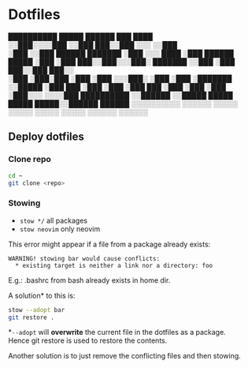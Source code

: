 # Dotfiles

 ██████████             █████       ██████   ███  ████                  
░░███░░░░███           ░░███       ███░░███ ░░░  ░░███                  
 ░███   ░░███  ██████  ███████    ░███ ░░░  ████  ░███   ██████   █████ 
 ░███    ░███ ███░░███░░░███░    ███████   ░░███  ░███  ███░░███ ███░░  
 ░███    ░███░███ ░███  ░███    ░░░███░     ░███  ░███ ░███████ ░░█████ 
 ░███    ███ ░███ ░███  ░███ ███  ░███      ░███  ░███ ░███░░░   ░░░░███
 ██████████  ░░██████   ░░█████   █████     █████ █████░░██████  ██████ 
░░░░░░░░░░    ░░░░░░     ░░░░░   ░░░░░     ░░░░░ ░░░░░  ░░░░░░  ░░░░░░  

## Deploy dotfiles

### Clone repo

```bash
cd ~
git clone <repo>
```

### Stowing

- `stow */` all packages
- `stow neovim` only neovim

This error might appear if a file from a package already exists:
```
WARNING! stowing bar would cause conflicts:
  * existing target is neither a link nor a directory: foo
```
E.g.: .bashrc from bash already exists in home dir.

A solution* to this is:

```bash
stow --adopt bar
git restore .
```

*`--adopt` will **overwrite** the current file in the dotfiles as a package.  
Hence git restore is used to restore the contents.

Another solution is to just remove the conflicting files and then stowing.

